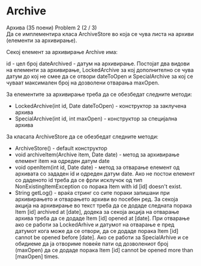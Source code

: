 # Archive

Архива (35 поени) Problem 2 (2 / 3)<br/>
Да се имплементира класа ArchiveStore во која се чува листа на архиви (елементи за архивирање).

Секој елемент за архивирање Archive има:

id - цел број
dateArchived - датум на архивирање.
Постојат два видови на елементи за архивирање, LockedArchive за кој дополнително се чува датум
до кој не смее да се отвори dateToOpen и SpecialArchive за кој се чуваат максимален број на дозволени отварања maxOpen.

За елементите за архивирање треба да се обезбедат следните методи:

* LockedArchive(int id, Date dateToOpen) - конструктор за заклучена архива
* SpecialArchive(int id, int maxOpen) - конструктор за специјална архива

За класата ArchiveStore да се обезбедат следните методи:

* ArchiveStore() - default конструктор
* void archiveItem(Archive item, Date date) - метод за архивирање елемент item на одреден датум date
* void openItem(int id, Date date) - метод за отварање елемент од архивата со зададен id и одреден датум date.
Ако не постои елемент со даденото id треба да се фрли исклучок од тип NonExistingItemException со порака Item with id [id] doesn't exist.
* String getLog() - враќа стринг со сите пораки запишани при архивирањето и отварањето архиви во посебен ред.
За секоја акција на архивирање во текст треба да се додаде следната порака Item [id] archived at [date],
додека за секоја акција на отварање архива треба да се додаде Item [id] opened at [date].
При отварање ако се работи за LockedArhive и датумот на отварање е пред датумот кога може да се отвори,
да се додаде порака Item [id] cannot be opened before [date]. Ако се работи за SpecialArhive и се обидиеме да ја
отвориме повеќе пати од дозволениот број (maxOpen) да се додаде порака Item [id] cannot be opened more than [maxOpen] times.
